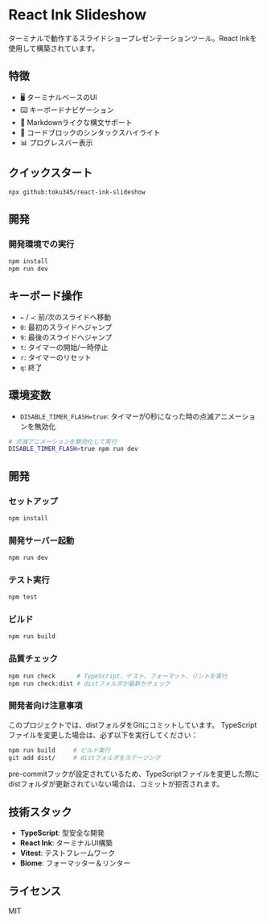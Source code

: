 # React Ink Slideshow

ターミナルで動作するスライドショープレゼンテーションツール。React Inkを使用して構築されています。

## 特徴

- 🖥️ ターミナルベースのUI
- ⌨️ キーボードナビゲーション
- 📝 Markdownライクな構文サポート
- 🎨 コードブロックのシンタックスハイライト
- 📊 プログレスバー表示

## クイックスタート

```bash
npx github:toku345/react-ink-slideshow
```

## 開発

### 開発環境での実行

```bash
npm install
npm run dev
```

## キーボード操作

- `←` / `→`: 前/次のスライドへ移動
- `0`: 最初のスライドへジャンプ
- `9`: 最後のスライドへジャンプ
- `t`: タイマーの開始/一時停止
- `r`: タイマーのリセット
- `q`: 終了

## 環境変数

- `DISABLE_TIMER_FLASH=true`: タイマーが0秒になった時の点滅アニメーションを無効化

```bash
# 点滅アニメーションを無効化して実行
DISABLE_TIMER_FLASH=true npm run dev
```

## 開発

### セットアップ

```bash
npm install
```

### 開発サーバー起動

```bash
npm run dev
```

### テスト実行

```bash
npm test
```

### ビルド

```bash
npm run build
```

### 品質チェック

```bash
npm run check      # TypeScript、テスト、フォーマット、リントを実行
npm run check:dist # distフォルダが最新かチェック
```

### 開発者向け注意事項

このプロジェクトでは、distフォルダをGitにコミットしています。
TypeScriptファイルを変更した場合は、必ず以下を実行してください：

```bash
npm run build     # ビルド実行
git add dist/     # distフォルダをステージング
```

pre-commitフックが設定されているため、TypeScriptファイルを変更した際に
distフォルダが更新されていない場合は、コミットが拒否されます。

## 技術スタック

- **TypeScript**: 型安全な開発
- **React Ink**: ターミナルUI構築
- **Vitest**: テストフレームワーク
- **Biome**: フォーマッター＆リンター

## ライセンス

MIT
